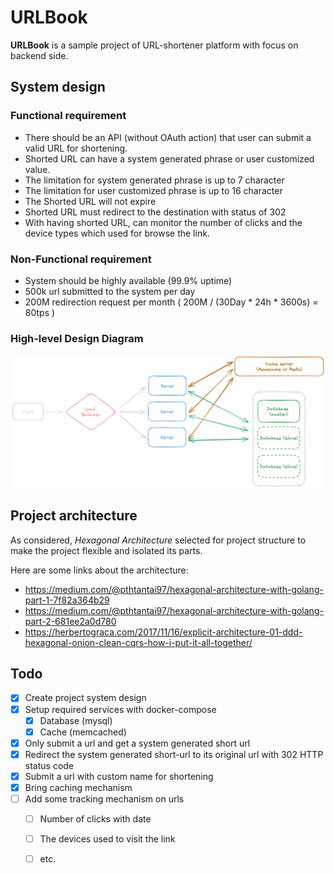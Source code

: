 # URLBook
__URLBook__ is a sample project of URL-shortener platform with focus on backend side. 

## System design
### Functional requirement
- There should be an API (without OAuth action) that user can submit a valid URL for shortening.
- Shorted URL can have a system generated phrase or user customized value.
- The limitation for system generated phrase is up to 7 character
- The limitation for user customized phrase is up to 16 character
- The Shorted URL will not expire
- Shorted URL must redirect to the destination with status of 302
- With having shorted URL, can monitor the number of clicks and the device types which used for browse the link.

### Non-Functional requirement
- System should be highly available (99.9% uptime)
- 500k url submitted to the system per day
- 200M redirection request per month ( 200M / (30Day * 24h * 3600s) = 80tps )

### High-level Design Diagram
<div style='width: auto; max-width: 1000px; margin: 10px auto;'>
    <img src='docs/design.png' alt='high-level-system-design' />
</div>

## Project architecture
As considered, _Hexagonal Architecture_ selected for project structure to make the project flexible and isolated its parts.

Here are some links about the architecture:
 - https://medium.com/@pthtantai97/hexagonal-architecture-with-golang-part-1-7f82a364b29 
 - https://medium.com/@pthtantai97/hexagonal-architecture-with-golang-part-2-681ee2a0d780
 - https://herbertograca.com/2017/11/16/explicit-architecture-01-ddd-hexagonal-onion-clean-cqrs-how-i-put-it-all-together/

## Todo
- [x] Create project system design
- [x] Setup required services with docker-compose
  - [x] Database (mysql)
  - [x] Cache (memcached)
- [x] Only submit a url and get a system generated short url
- [x] Redirect the system generated short-url to its original url with 302 HTTP status code
- [x] Submit a url with custom name for shortening
- [x] Bring caching mechanism
- [ ] Add some tracking mechanism on urls
  - [ ] Number of clicks with date
  - [ ] The devices used to visit the link
  - [ ] etc.

